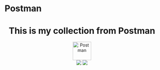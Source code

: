 # Postman

<h1 align="center">
        This is my collection from Postman
</h1>

<div align="center">
        <img src= "https://drive.google.com/uc?export=download&confirm=no_antivirus&id=1hdw3eZFGswGVgZX19krDZ-94tUowdJpT"  title="Postman" alt="Postman" width="60" height="60"/>
</div>

<div id="header" align="center">
        <img src="https://drive.google.com/uc?export=download&confirm=no_antivirus&id=1rphVqbqgE0KxkkHsY5b8eNcsuRPGoUvv" />
        <img src="https://drive.google.com/uc?export=download&confirm=no_antivirus&id=1r9WPlBf3L-o6-ycB2Q2LrqXlf_2IkcN3" />
</div>
